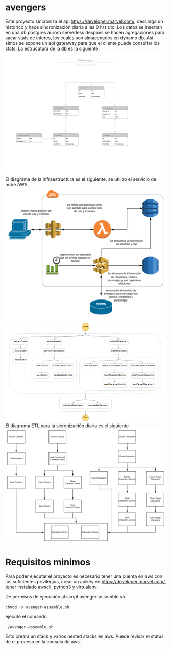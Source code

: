 # avengers

Este proyecto sincroniza el api https://developer.marvel.com/, descarga un historico y hace sincronización diaria a las 0 hrs utc. Los datos se insertan en una db postgres aurora serverless después se hacen agregaciones para sacar stats de interes, los cuales son almacenados en dynamo db. Así simos se expone un api gateaway para que el cliente puede consultar los stats.
La estrucutura de la db es la siguiente:
![Alt text](imgs/DBAvengers.svg "Title")
El diagrama de la Infraestructura es el siguiente, se utilizo el servicio de nube AWS.
![Alt text](imgs/InfraAvengers.svg "Title")
![](imgs/diagramSF.png)
El diagrama ETL para la sicronización diaria es el siguiente
![Alt text](imgs/ETLAvengers.svg "Title")

# Requisitos minimos
Para poder ejecutar el proyecto es necesario tener una cuenta en aws con los suficientes privilegios, crear un apikey en https://developer.marvel.com/, tener instalado awscli, python3 y virtualenv.

De permisos de ejecución al script avenger-assemble.sh

```chmod +x avenger-assemble.sh```

ejecute el comando 

```./avenger-assemble.sh```

Esto creara un stack y varios nested stacks en aws. Puede revisar el status de el proceso en la consola de aws.